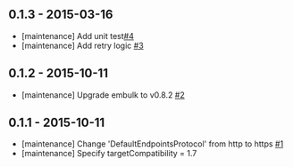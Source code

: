 ## 0.1.3 - 2015-03-16

* [maintenance] Add unit test[#4](https://github.com/sakama/embulk-input-azure_blob_storage/pull/4)
* [maintenance] Add retry logic [#3](https://github.com/sakama/embulk-input-azure_blob_storage/pull/3)

## 0.1.2 - 2015-10-11

* [maintenance] Upgrade embulk to v0.8.2 [#2](https://github.com/sakama/embulk-input-azure_blob_storage/pull/2)

## 0.1.1 - 2015-10-11

* [maintenance] Change 'DefaultEndpointsProtocol' from http to https [#1](https://github.com/sakama/embulk-input-azure_blob_storage/pull/1)
* [maintenance] Specify targetCompatibility = 1.7